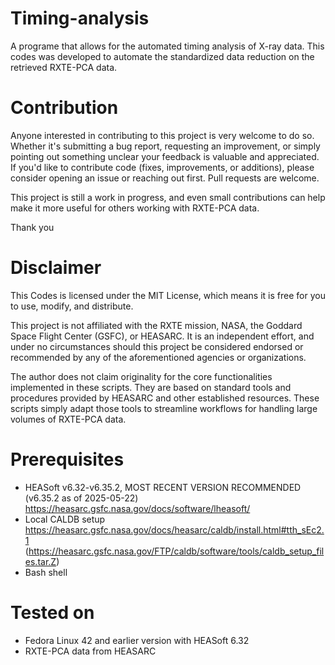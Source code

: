 # Timing-analysis
A programe  that allows for the automated timing analysis of X-ray data. This codes was developed to automate the standardized data reduction on the retrieved RXTE-PCA data.

# Contribution
Anyone interested in contributing to this project is very welcome to do so. Whether it's submitting a bug report, requesting an improvement, or simply pointing out something unclear your feedback is valuable and appreciated.
If you'd like to contribute code (fixes, improvements, or additions), please consider opening an issue or reaching out first. Pull requests are welcome.

This project is still a work in progress, and even small contributions can help make it more useful for others working with RXTE-PCA data.

Thank you

# Disclaimer
This Codes is licensed under the MIT License, which means it is free for you to use, modify, and distribute.

This project is not affiliated with the RXTE mission, NASA, the Goddard Space Flight Center (GSFC), or HEASARC. It is an independent effort, and under no circumstances should this project be considered endorsed or recommended by any of the aforementioned agencies or organizations.

The author does not claim originality for the core functionalities implemented in these scripts. They are based on standard tools and procedures provided by HEASARC and other established resources. These scripts simply adapt those tools to streamline workflows for handling large volumes of RXTE-PCA data.

# Prerequisites

- HEASoft v6.32-v6.35.2, MOST RECENT VERSION RECOMMENDED (v6.35.2 as of 2025-05-22) https://heasarc.gsfc.nasa.gov/docs/software/lheasoft/
- Local CALDB setup https://heasarc.gsfc.nasa.gov/docs/heasarc/caldb/install.html#tth_sEc2.1 (https://heasarc.gsfc.nasa.gov/FTP/caldb/software/tools/caldb_setup_files.tar.Z)
- Bash shell

# Tested on

- Fedora Linux 42 and earlier version with HEASoft 6.32
- RXTE-PCA data from HEASARC

